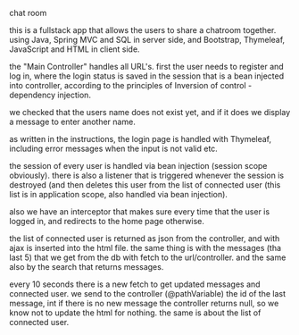 chat room

this is a fullstack app that allows the users to share a chatroom together.
using Java, Spring MVC and SQL in server side, and Bootstrap, Thymeleaf, JavaScript and HTML in client side.

the "Main Controller" handles all URL's. first the user needs to register and log in, where the login status is saved in the session
that is a bean injected into controller, according to the principles of Inversion of control - dependency injection.

we checked that the users name does not exist yet, and if it does we display a message to enter another name.

as written in the instructions, the login page is handled with Thymeleaf, including error messages when the input is not valid etc.

the session of every user is handled via bean injection (session scope obviously). there is also a listener that is triggered whenever the session is destroyed (and then deletes this user from the list of connected user (this list is in application scope, also handled via bean injection).

also we have an interceptor that makes sure every time that the user is logged in, and redirects to the home page otherwise.

the list of connected user is returned as json from the controller, and with ajax is inserted into the html file. the same thing is with the messages (tha last 5) that we get from the db with fetch to the url/controller. and the same also by the search that returns messages.

every 10 seconds there is a new fetch to get updated messages and connected user. we send to the controller (@pathVariable) the id of the last message, int if there is no new message the controller returns null, so we know not to update the html for nothing. the same is about the list of connected user.
